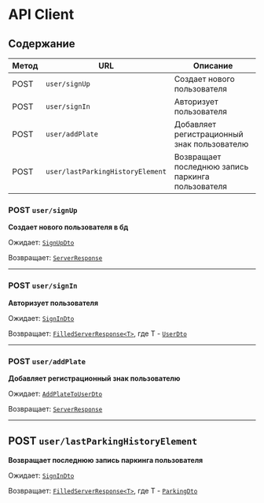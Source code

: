 # API Client
## Содержание
| Метод | URL | Описание |
| ------------- | ------------- | ------------- |
| POST | `user/signUp` | Создает нового пользователя |
| POST | `user/signIn` | Авторизует пользователя |
| POST | `user/addPlate` | Добавляет регистрационный знак пользователю |
| POST | `user/lastParkingHistoryElement` | Возвращает последнюю запись паркинга пользователя |

### POST `user/signUp`
**Создает нового пользователя в бд** <br>

Ожидает: [`SignUpDto`](https://github.com/Mind-team/smart-parking-system-server/blob/master/src/user/dto/sign-up.dto.ts)

Возвращает: [`ServerResponse`](https://github.com/Mind-team/smart-parking-system-server/blob/master/src/infrastructure/server-responses/server-response.interface.ts)

---

### POST `user/signIn`
**Авторизует пользователя** <br>

Ожидает: [`SignInDto`](https://github.com/Mind-team/smart-parking-system-server/blob/master/src/user/dto/sign-in.dto.ts)

Возвращает: [`FilledServerResponse<T>`](https://github.com/Mind-team/smart-parking-system-server/blob/master/src/infrastructure/server-responses/filled-server-response.interface.ts), где T - [`UserDto`](https://github.com/Mind-team/smart-parking-system-server/blob/master/apis/dto/user.dto.ts)

---

### POST `user/addPlate`
**Добавляет регистрационный знак пользователю** <br>

Ожидает: [`AddPlateToUserDto`](https://github.com/Mind-team/smart-parking-system-server/blob/master/src/user/dto/add-plate-to-user.dto.ts)

Возвращает: [`ServerResponse`](https://github.com/Mind-team/smart-parking-system-server/blob/master/src/infrastructure/server-responses/server-response.interface.ts)

---

## POST `user/lastParkingHistoryElement`
**Возвращает последнюю запись паркинга пользователя**

Ожидает: [`SignInDto`](https://github.com/Mind-team/smart-parking-system-server/blob/master/src/dtos/sign-in.dto.ts)

Возвращает: [`FilledServerResponse<T>`](https://github.com/Mind-team/smart-parking-system-server/blob/master/src/infrastructure/server-responses/filled-server-response.interface.ts), где T - [`ParkingDto`](https://github.com/Mind-team/smart-parking-system-server/blob/master/apis/dto/parking.dto.ts)
